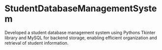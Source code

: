 # StudentDatabaseManagementSystem
Developed a student database management system using Pythons Tkinter library and MySQL for backend storage, enabling efficient organization and retrieval of student information.
